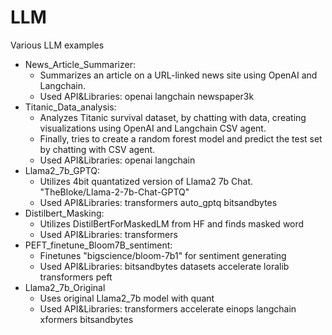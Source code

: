 # LLM
Various LLM examples
* News_Article_Summarizer:
  * Summarizes an article on a URL-linked news site using OpenAI and Langchain.
  * Used API&Libraries: openai langchain newspaper3k
* Titanic_Data_analysis:
  * Analyzes Titanic survival dataset, by chatting with data, creating visualizations using OpenAI and Langchain CSV agent.
  * Finally, tries to create a random forest model and predict the test set by chatting with CSV agent.
  * Used API&Libraries: openai langchain
* Llama2_7b_GPTQ:
  * Utilizes 4bit quantatized version of Llama2 7b Chat. "TheBloke/Llama-2-7b-Chat-GPTQ"
  * Used API&Libraries: transformers auto_gptq bitsandbytes
* Distilbert_Masking:
  * Utilizes DistilBertForMaskedLM from HF and finds masked word
  * Used API&Libraries: transformers
* PEFT_finetune_Bloom7B_sentiment:
  * Finetunes "bigscience/bloom-7b1" for sentiment generating
  * Used API&Libraries: bitsandbytes datasets accelerate loralib transformers peft
* Llama2_7b_Original
  * Uses original Llama2_7b model with quant
  * Used API&Libraries: transformers accelerate einops langchain xformers bitsandbytes    
